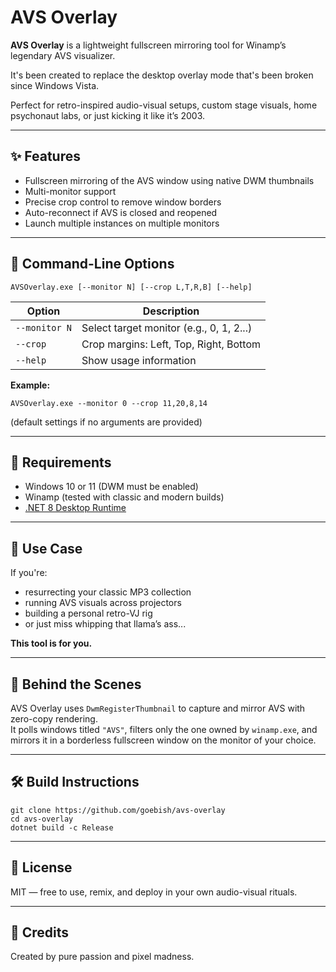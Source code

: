 ﻿# AVS Overlay

**AVS Overlay** is a lightweight fullscreen mirroring tool for Winamp’s legendary AVS visualizer.  

It's been created to replace the desktop overlay mode that's been broken since Windows Vista.

Perfect for retro-inspired audio-visual setups, custom stage visuals, home psychonaut labs, or just kicking it like it’s 2003.

---

## ✨ Features

- Fullscreen mirroring of the AVS window using native DWM thumbnails  
- Multi-monitor support
- Precise crop control to remove window borders
- Auto-reconnect if AVS is closed and reopened    
- Launch multiple instances on multiple monitors  

---

## 🔧 Command-Line Options

```
AVSOverlay.exe [--monitor N] [--crop L,T,R,B] [--help]
```

| Option        | Description                                  |
|---------------|----------------------------------------------|
| `--monitor N` | Select target monitor (e.g., 0, 1, 2...)     |
| `--crop`      | Crop margins: Left, Top, Right, Bottom       |
| `--help`      | Show usage information                       |

**Example:**

```
AVSOverlay.exe --monitor 0 --crop 11,20,8,14
```
(default settings if no arguments are provided)

---

## 💽 Requirements

- Windows 10 or 11 (DWM must be enabled)  
- Winamp (tested with classic and modern builds)  
- [.NET 8 Desktop Runtime](https://dotnet.microsoft.com/en-us/download/dotnet/8.0)  

---

## 🚀 Use Case

If you're:
- resurrecting your classic MP3 collection  
- running AVS visuals across projectors  
- building a personal retro-VJ rig  
- or just miss whipping that llama’s ass...

**This tool is for you.**

---

## 🧠 Behind the Scenes

AVS Overlay uses `DwmRegisterThumbnail` to capture and mirror AVS with zero-copy rendering.  
It polls windows titled `"AVS"`, filters only the one owned by `winamp.exe`, and mirrors it in a borderless fullscreen window on the monitor of your choice.

---

## 🛠 Build Instructions

```
git clone https://github.com/goebish/avs-overlay
cd avs-overlay
dotnet build -c Release
```

---

## 📜 License

MIT — free to use, remix, and deploy in your own audio-visual rituals.

---

## 💬 Credits

Created by pure passion and pixel madness.
